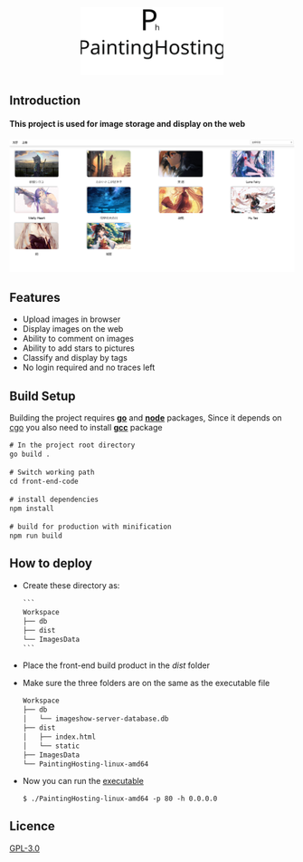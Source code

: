<p align="center">
<img src="./docs/images/PaintingHosting.svg" width=50%/ alt=""></p>



## Introduction

#### This project is used for image storage and display on the web

![introduce-image](docs/images/introduce-image.png)



## Features

- Upload images in browser
- Display images on the web
- Ability to comment on images
- Ability to add stars to pictures
- Classify and display by tags
- No login required and no traces left



## Build Setup

Building the project requires [**go**](https://go.dev/doc/install) and [**node**](https://nodejs.org/en/download/current) packages, Since it depends on [cgo](https://go.dev/blog/cgo) you also need to install [**gcc**](https://gcc.gnu.org/install/binaries.html) package

``` shell
# In the project root directory
go build .

# Switch working path
cd front-end-code

# install dependencies
npm install

# build for production with minification
npm run build
```



## How to deploy

- Create these directory as:

  ````
  ```
  Workspace
  ├── db
  ├── dist
  └── ImagesData
  ```
  ````

- Place the front-end build product in the *dist* folder

- Make sure the three folders are on the same as the executable file

  ```
  Workspace
  ├── db
  │   └── imageshow-server-database.db
  ├── dist
  │   ├── index.html
  │   └── static
  ├── ImagesData
  └── PaintingHosting-linux-amd64
  ```

- Now you can run the [executable](https://github.com/succerseng/PaintingHosting/releases/latest)

  ```shell
  $ ./PaintingHosting-linux-amd64 -p 80 -h 0.0.0.0
  ```

  

## Licence

[GPL-3.0](https://github.com/succerseng/PaintingHosting/blob/main/LICENSE)
